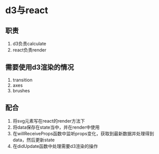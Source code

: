 # d3与react
## 职责
1. d3负责calculate
2. react负责render

## 需要使用d3渲染的情况
1. transition
2. axes
3. brushes

## 配合
1. 将svg元素写在react的render方法下
2. 将data保存在state当中，并在render中使用
3. 在willReceiveProps函数中监听props变化，获取到最新数据并处理得到data，然后更新state
4. 在didUpdate函数中处理需要d3渲染的操作